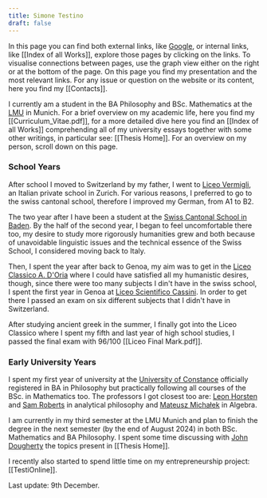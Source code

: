 ```yaml
---
title: Simone Testino
draft: false
---
```

In this page you can find both external links, like [Google](https://www.google.com), or internal links, like [[Index of all Works]], explore those pages by clicking on the links. To visualise connections between pages, use the graph view either on the right or at the bottom of the page. On this page you find my presentation and the most relevant links. For any issue or question on the website or its content, here you find my [[Contacts]].

I currently am a student in the BA Philosophy and BSc. Mathematics at the [LMU](https://www.lmu.de/en/) in Munich. For a brief overview on my academic life, here you find my [[Curriculum_Vitae.pdf]], for a more detailed dive here you find an [[Index of all Works]] comprehending all of my university essays together with some other writings, in particular see: [[Thesis Home]]. For an overview on my person, scroll down on this page.
### School Years
After school I moved to Switzerland by my father, I went to [Liceo Vermigli](http://liceo-vermigli.com/), an Italian private school in Zurich. For various reasons, I preferred to go to the swiss cantonal school, therefore I improved my German, from A1 to B2.

The two year after I have been a student at the [Swiss Cantonal School in Baden](https://www.kanti-baden.ch/). By the half of the second year, I began to feel uncomfortable there too, my desire to study more rigorously humanities grew and both because of unavoidable linguistic issues and the technical essence of the Swiss School, I considered moving back to Italy.

Then, I spent the year after back to Genoa, my aim was to get in the [Liceo Classico A. D'Oria](https://liceodoria.edu.it/) where I could have satisfied all my humanistic desires, though, since there were too many subjects I din't have in the swiss school, I spent the first year in Genoa at [Liceo Scientifico Cassini](https://www.liceocassini.it/). In order to get there I passed an exam on six different subjects that I didn't have in Switzerland.

After studying ancient greek in the summer, I finally got into the Liceo Classico where I spent my fifth and last year of high school studies, I passed the final exam with 96/100 [[Liceo Final Mark.pdf]].
### Early University Years
I spent my first year of university at the [University of Constance](https://www.uni-konstanz.de/) officially registered in BA in Philosophy but practically following all courses of the BSc. in Mathematics too. The professors I got closest too are: [Leon Horsten](https://www.philosophie.uni-konstanz.de/horsten/leon-horsten/) and [Sam Roberts](https://www.philosophie.uni-konstanz.de/en/ag-leon-horsten/members-of-the-ag-horsten/academic-staff/sam-roberts/) in analytical philosophy and [Mateusz Michałek](https://www.mathematik.uni-konstanz.de/working-group-real-geometry-and-algebra/prof-dr-mateusz-michalek/) in Algebra.

I am currently in my third semester at the LMU Munich and plan to finish the degree in the next semester (by the end of August 2024) in both BSc. Mathematics and BA Philosophy. I spent some time discussing with [John Dougherty](https://www.mcmp.philosophie.uni-muenchen.de/people/faculty/dougherty_john/index.html) the topics present in [[Thesis Home]].

I recently also started to spend little time on my entrepreneurship project: [[TestiOnline]].



Last update: 9th December.


